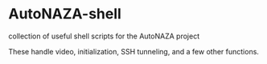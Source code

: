 AutoNAZA-shell
==============

collection of useful shell scripts for the AutoNAZA project

These handle video, initialization, SSH tunneling, and a few other functions.
